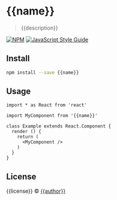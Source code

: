 # {{name}}

> {{description}}

[![NPM](https://img.shields.io/npm/v/{{name}}.svg)](https://www.npmjs.com/package/{{name}}) [![JavaScript Style Guide](https://img.shields.io/badge/code_style-standard-brightgreen.svg)](https://standardjs.com)

## Install

```bash
npm install --save {{name}}
```

## Usage

```tsx
import * as React from 'react'

import MyComponent from '{{name}}'

class Example extends React.Component {
  render () {
    return (
      <MyComponent />
    )
  }
}
```

## License

{{license}} © [{{author}}](https://github.com/{{author}})
